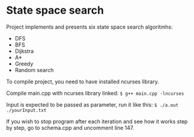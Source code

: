 # State space search

Project implements and presents six state space search algoritmhs:
  - DFS
  - BFS
  - Dijkstra
  - A*
  - Greedy
  - Random search
 
To compile project, you need to have installed ncurses library.

Compile main.cpp with ncurses library linked: `$ g++ main.cpp -lncurses`

Input is expected to be passed as parameter, run it like this: `$ ./a.out ./yourInput.txt` 

If you wish to stop program after each iteration and see how it works step by step, go to schema.cpp and uncomment line 147.
